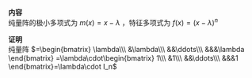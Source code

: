 **内容**  
纯量阵的极小多项式为 $m(x)=x-\lambda$ ，特征多项式为 $f(x)=(x-\lambda)^n$   
  
**证明**  
纯量阵 $=\begin{bmatrix}  
\lambda\\\   
&\lambda\\\   
&&\ddots\\\   
&&&\lambda  
\end{bmatrix}  
=\lambda\cdot\begin{bmatrix}  
1\\\  
&1\\\  
&&\ddots\\\  
&&&1  
\end{bmatrix}=\lambda\cdot I_n$   
